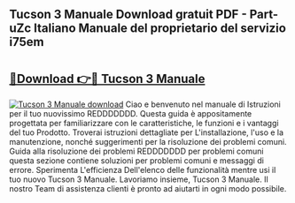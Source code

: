 ## Tucson 3 Manuale Download gratuit PDF - Part-uZc Italiano Manuale del proprietario del servizio i75em

# <h2><a href="http://dfgcvx.blite.top/?on=Tucson+3+Manuale">🔗Download 👉🔴 Tucson 3 Manuale</a></h2>

[![Tucson 3 Manuale download](https://i.imgur.com/lujVjoI.png)](http://dfgcvx.blite.top/?on=Tucson+3+Manuale)
Ciao e benvenuto nel manuale di Istruzioni per il tuo nuovissimo REDDDDDDD. Questa guida è appositamente progettata per familiarizzare con le caratteristiche, le funzioni e i vantaggi del tuo Prodotto. Troverai istruzioni dettagliate per L'installazione, l'uso e la manutenzione, nonché suggerimenti per la risoluzione dei problemi comuni. Guida alla risoluzione dei problemi REDDDDDDD per problemi comuni questa sezione contiene soluzioni per problemi comuni e messaggi di errore. Sperimenta L'efficienza Dell'elenco delle funzionalità mentre usi il tuo nuovo Tucson 3 Manuale. Lavoriamo insieme, Tucson 3 Manuale. Il nostro Team di assistenza clienti è pronto ad aiutarti in ogni modo possibile.
